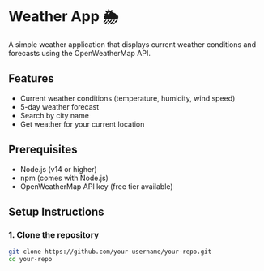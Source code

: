 # Weather App 🌦️

A simple weather application that displays current weather conditions and forecasts using the OpenWeatherMap API.


## Features
- Current weather conditions (temperature, humidity, wind speed)
- 5-day weather forecast
- Search by city name
- Get weather for your current location

## Prerequisites
- Node.js (v14 or higher)
- npm (comes with Node.js)
- OpenWeatherMap API key (free tier available)

## Setup Instructions

### 1. Clone the repository
```bash
git clone https://github.com/your-username/your-repo.git
cd your-repo
